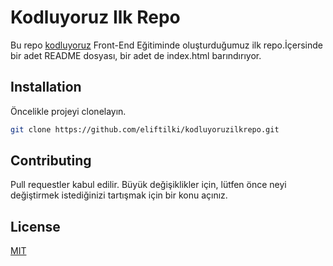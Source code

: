 # Kodluyoruz Ilk Repo
Bu repo [kodluyoruz](https://kodluyoruz.org/) Front-End Eğitiminde oluşturduğumuz ilk repo.İçersinde bir adet README dosyası, bir adet de index.html barındırıyor.


## Installation
Öncelikle projeyi clonelayın. 
```bash
git clone https://github.com/eliftilki/kodluyoruzilkrepo.git
```

## Contributing
Pull requestler kabul edilir. Büyük değişiklikler için, lütfen önce neyi değiştirmek istediğinizi tartışmak için bir konu açınız.


## License
[MIT](https://choosealicense.com/licenses/mit/)
